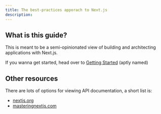 ```yaml
---
title: The best-practices apporach to Next.js
description:
---
```


<!-- # Welcome to learnnextjs.com -->

## What is this guide?

This is meant to be a semi-opinionated view of building and architecting applications with Next.js.

If you wanna get started, head over to [Getting Started](/getting-started/what-is-next) (aptly named)

## Other resources

There are lots of options for viewing API documentation, a short list is:

- [nextjs.org](https://nextjs.org)
- [masteringnextjs.com](https://masteringnextjs.com)
